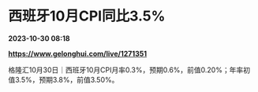 # 西班牙10月CPI同比3.5%

**2023-10-30 08:18**

**https://www.gelonghui.com/live/1271351**

格隆汇10月30日｜西班牙10月CPI月率0.3%，预期0.6%，前值0.20%；年率初值3.5%，预期3.8%，前值3.50%。